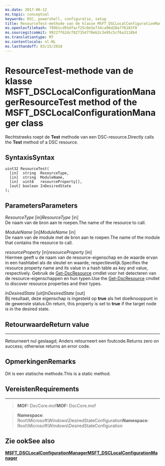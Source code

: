 ```yaml
---
ms.date: 2017-06-12
ms.topic: conceptual
keywords: DSC, powershell, configuratie, setup
title: ResourceTest-methode van de klasse MSFT_DSCLocalConfigurationManager
ms.openlocfilehash: 799b1cd91dfacf25c0e5e734ca96d20a776103f0
ms.sourcegitcommit: 99227f62dcf827354770eb2c3e95c5cf6a3118b4
ms.translationtype: MT
ms.contentlocale: nl-NL
ms.lasthandoff: 03/15/2018
---
```

# <a name="resourcetest-method-of-the-msftdsclocalconfigurationmanager-class"></a><span data-ttu-id="5c362-103">ResourceTest-methode van de klasse MSFT_DSCLocalConfigurationManager</span><span class="sxs-lookup"><span data-stu-id="5c362-103">ResourceTest method of the MSFT_DSCLocalConfigurationManager class</span></span>

<span data-ttu-id="5c362-104">Rechtstreeks roept de **Test** methode van een DSC-resource.</span><span class="sxs-lookup"><span data-stu-id="5c362-104">Directly calls the **Test** method of a DSC resource.</span></span>

<a name="syntax"></a><span data-ttu-id="5c362-105">Syntaxis</span><span class="sxs-lookup"><span data-stu-id="5c362-105">Syntax</span></span>
------

```mof
uint32 ResourceTest(
  [in]  string  ResourceType,
  [in]  string  ModuleName,
  [in]  uint8   resourceProperty[],
  [out] boolean InDesiredState
);
```

<a name="parameters"></a><span data-ttu-id="5c362-106">Parameters</span><span class="sxs-lookup"><span data-stu-id="5c362-106">Parameters</span></span>
----------

<span data-ttu-id="5c362-107">*ResourceType* \[in\]</span><span class="sxs-lookup"><span data-stu-id="5c362-107">*ResourceType* \[in\]</span></span>  
<span data-ttu-id="5c362-108">De naam van de bron aan te roepen.</span><span class="sxs-lookup"><span data-stu-id="5c362-108">The name of the resource to call.</span></span>

<span data-ttu-id="5c362-109">*ModuleName* \[in\]</span><span class="sxs-lookup"><span data-stu-id="5c362-109">*ModuleName* \[in\]</span></span>  
<span data-ttu-id="5c362-110">De naam van de module met de bron aan te roepen.</span><span class="sxs-lookup"><span data-stu-id="5c362-110">The name of the module that contains the resource to call.</span></span>

<span data-ttu-id="5c362-111">*resourceProperty* \[in\]</span><span class="sxs-lookup"><span data-stu-id="5c362-111">*resourceProperty* \[in\]</span></span>  
<span data-ttu-id="5c362-112">Hiermee geeft u de naam van de resource-eigenschap en de waarde ervan in een hashtabel als de sleutel en waarde, respectievelijk.</span><span class="sxs-lookup"><span data-stu-id="5c362-112">Specifies the resource property name and its value in a hash table as key and value, respectively.</span></span> <span data-ttu-id="5c362-113">Gebruik de [Get-DscResource](https://technet.microsoft.com/library/dn521625.aspx) cmdlet voor het detecteren van de resource-eigenschappen en hun typen.</span><span class="sxs-lookup"><span data-stu-id="5c362-113">Use the [Get-DscResource](https://technet.microsoft.com/library/dn521625.aspx) cmdlet to discover resource properties and their types.</span></span>

<span data-ttu-id="5c362-114">*InDesiredState* \[uit\]</span><span class="sxs-lookup"><span data-stu-id="5c362-114">*InDesiredState* \[out\]</span></span>  
<span data-ttu-id="5c362-115">Bij resultaat, deze eigenschap is ingesteld op **true** als het doelknooppunt in de gewenste status.</span><span class="sxs-lookup"><span data-stu-id="5c362-115">On return, this property is set to **true** if the target node is in the desired state.</span></span>

## <a name="return-value"></a><span data-ttu-id="5c362-116">Retourwaarde</span><span class="sxs-lookup"><span data-stu-id="5c362-116">Return value</span></span>
------------

<span data-ttu-id="5c362-117">Retourneert nul geslaagd; Anders retourneert een foutcode.</span><span class="sxs-lookup"><span data-stu-id="5c362-117">Returns zero on success; otherwise returns an error code.</span></span>

## <a name="remarks"></a><span data-ttu-id="5c362-118">Opmerkingen</span><span class="sxs-lookup"><span data-stu-id="5c362-118">Remarks</span></span>

<span data-ttu-id="5c362-119">Dit is een statische methode.</span><span class="sxs-lookup"><span data-stu-id="5c362-119">This is a static method.</span></span>

## <a name="requirements"></a><span data-ttu-id="5c362-120">Vereisten</span><span class="sxs-lookup"><span data-stu-id="5c362-120">Requirements</span></span>
------------
><span data-ttu-id="5c362-121">**MOF:** DscCore.mof</span><span class="sxs-lookup"><span data-stu-id="5c362-121">**MOF:** DscCore.mof</span></span>

><span data-ttu-id="5c362-122">**Namespace**: Root\Microsoft\Windows\DesiredStateConfiguration</span><span class="sxs-lookup"><span data-stu-id="5c362-122">**Namespace**: Root\Microsoft\Windows\DesiredStateConfiguration</span></span>


## <a name="see-also"></a><span data-ttu-id="5c362-123">Zie ook</span><span class="sxs-lookup"><span data-stu-id="5c362-123">See also</span></span>


[<span data-ttu-id="5c362-124">**MSFT_DSCLocalConfigurationManager**</span><span class="sxs-lookup"><span data-stu-id="5c362-124">**MSFT_DSCLocalConfigurationManager**</span></span>](msft-dsclocalconfigurationmanager.md)


 

 



